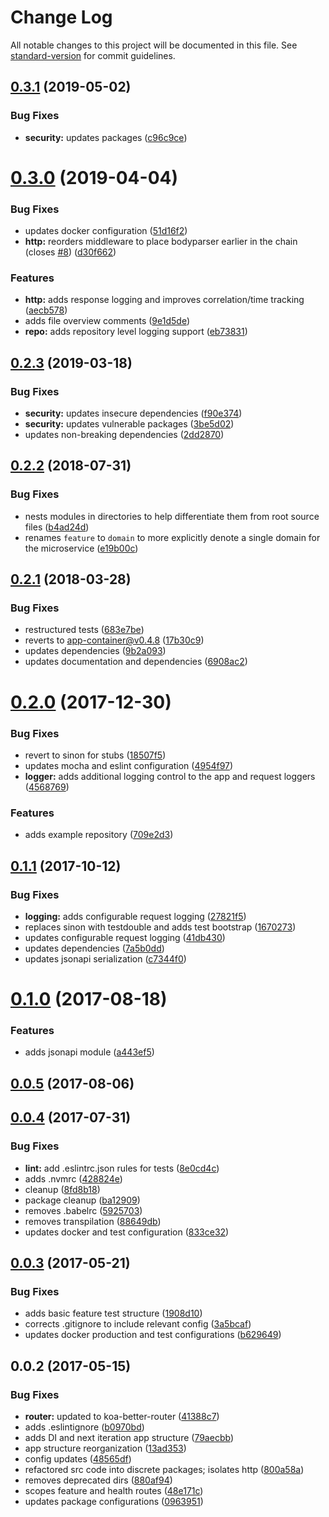 # Change Log

All notable changes to this project will be documented in this file. See [standard-version](https://github.com/conventional-changelog/standard-version) for commit guidelines.

## [0.3.1](https://github.com/jasonsites/nsk-koa/compare/v0.3.0...v0.3.1) (2019-05-02)


### Bug Fixes

* **security:** updates packages ([c96c9ce](https://github.com/jasonsites/nsk-koa/commit/c96c9ce))



# [0.3.0](https://github.com/jasonsites/nsk-koa/compare/v0.2.3...v0.3.0) (2019-04-04)


### Bug Fixes

* updates docker configuration ([51d16f2](https://github.com/jasonsites/nsk-koa/commit/51d16f2))
* **http:** reorders middleware to place bodyparser earlier in the chain (closes [#8](https://github.com/jasonsites/nsk-koa/issues/8)) ([d30f662](https://github.com/jasonsites/nsk-koa/commit/d30f662))


### Features

* **http:** adds response logging and improves correlation/time tracking ([aecb578](https://github.com/jasonsites/nsk-koa/commit/aecb578))
* adds file overview comments ([9e1d5de](https://github.com/jasonsites/nsk-koa/commit/9e1d5de))
* **repo:** adds repository level logging support ([eb73831](https://github.com/jasonsites/nsk-koa/commit/eb73831))



## [0.2.3](https://github.com/jasonsites/nsk-koa/compare/v0.2.2...v0.2.3) (2019-03-18)


### Bug Fixes

* **security:** updates insecure dependencies ([f90e374](https://github.com/jasonsites/nsk-koa/commit/f90e374))
* **security:** updates vulnerable packages ([3be5d02](https://github.com/jasonsites/nsk-koa/commit/3be5d02))
* updates non-breaking dependencies ([2dd2870](https://github.com/jasonsites/nsk-koa/commit/2dd2870))



<a name="0.2.2"></a>
## [0.2.2](https://github.com/jasonsites/nsk-koa/compare/v0.2.1...v0.2.2) (2018-07-31)


### Bug Fixes

* nests modules in directories to help differentiate them from root source files ([b4ad24d](https://github.com/jasonsites/nsk-koa/commit/b4ad24d))
* renames `feature` to `domain` to more explicitly denote a single domain for the microservice ([e19b00c](https://github.com/jasonsites/nsk-koa/commit/e19b00c))



<a name="0.2.1"></a>
## [0.2.1](https://github.com/jasonsites/nsk-koa/compare/v0.2.0...v0.2.1) (2018-03-28)


### Bug Fixes

* restructured tests ([683e7be](https://github.com/jasonsites/nsk-koa/commit/683e7be))
* reverts to app-container@v0.4.8 ([17b30c9](https://github.com/jasonsites/nsk-koa/commit/17b30c9))
* updates dependencies ([9b2a093](https://github.com/jasonsites/nsk-koa/commit/9b2a093))
* updates documentation and dependencies ([6908ac2](https://github.com/jasonsites/nsk-koa/commit/6908ac2))



<a name="0.2.0"></a>
# [0.2.0](https://github.com/jasonsites/nsk-koa/compare/v0.1.1...v0.2.0) (2017-12-30)


### Bug Fixes

* revert to sinon for stubs ([18507f5](https://github.com/jasonsites/nsk-koa/commit/18507f5))
* updates mocha and eslint configuration ([4954f97](https://github.com/jasonsites/nsk-koa/commit/4954f97))
* **logger:** adds additional logging control to the app and request loggers ([4568769](https://github.com/jasonsites/nsk-koa/commit/4568769))


### Features

* adds example repository ([709e2d3](https://github.com/jasonsites/nsk-koa/commit/709e2d3))



<a name="0.1.1"></a>
## [0.1.1](https://github.com/jasonsites/nsk-koa/compare/v0.1.0...v0.1.1) (2017-10-12)


### Bug Fixes

* **logging:** adds configurable request logging ([27821f5](https://github.com/jasonsites/nsk-koa/commit/27821f5))
* replaces sinon with testdouble and adds test bootstrap ([1670273](https://github.com/jasonsites/nsk-koa/commit/1670273))
* updates configurable request logging ([41db430](https://github.com/jasonsites/nsk-koa/commit/41db430))
* updates dependencies ([7a5b0dd](https://github.com/jasonsites/nsk-koa/commit/7a5b0dd))
* updates jsonapi serialization ([c7344f0](https://github.com/jasonsites/nsk-koa/commit/c7344f0))



<a name="0.1.0"></a>
# [0.1.0](https://github.com/jasonsites/nsk-koa/compare/v0.0.5...v0.1.0) (2017-08-18)


### Features

* adds jsonapi module ([a443ef5](https://github.com/jasonsites/nsk-koa/commit/a443ef5))



<a name="0.0.5"></a>
## [0.0.5](https://github.com/jasonsites/nsk-koa/compare/v0.0.4...v0.0.5) (2017-08-06)



<a name="0.0.4"></a>
## [0.0.4](https://github.com/jasonsites/nsk-koa/compare/v0.0.3...v0.0.4) (2017-07-31)


### Bug Fixes

* **lint:** add .eslintrc.json rules for tests ([8e0cd4c](https://github.com/jasonsites/nsk-koa/commit/8e0cd4c))
* adds .nvmrc ([428824e](https://github.com/jasonsites/nsk-koa/commit/428824e))
* cleanup ([8fd8b18](https://github.com/jasonsites/nsk-koa/commit/8fd8b18))
* package cleanup ([ba12909](https://github.com/jasonsites/nsk-koa/commit/ba12909))
* removes .babelrc ([5925703](https://github.com/jasonsites/nsk-koa/commit/5925703))
* removes transpilation ([88649db](https://github.com/jasonsites/nsk-koa/commit/88649db))
* updates docker and test configuration ([833ce32](https://github.com/jasonsites/nsk-koa/commit/833ce32))



<a name="0.0.3"></a>
## [0.0.3](https://github.com/jasonsites/nsk-koa/compare/v0.0.2...v0.0.3) (2017-05-21)


### Bug Fixes

* adds basic feature test structure ([1908d10](https://github.com/jasonsites/nsk-koa/commit/1908d10))
* corrects .gitignore to include relevant config ([3a5bcaf](https://github.com/jasonsites/nsk-koa/commit/3a5bcaf))
* updates docker production and test configurations ([b629649](https://github.com/jasonsites/nsk-koa/commit/b629649))



<a name="0.0.2"></a>
## 0.0.2 (2017-05-15)


### Bug Fixes

* **router:** updated to koa-better-router ([41388c7](https://github.com/jasonsites/nsk-koa/commit/41388c7))
* adds .eslintignore ([b0970bd](https://github.com/jasonsites/nsk-koa/commit/b0970bd))
* adds DI and next iteration app structure ([79aecbb](https://github.com/jasonsites/nsk-koa/commit/79aecbb))
* app structure reorganization ([13ad353](https://github.com/jasonsites/nsk-koa/commit/13ad353))
* config updates ([48565df](https://github.com/jasonsites/nsk-koa/commit/48565df))
* refactored src code into discrete packages; isolates http ([800a58a](https://github.com/jasonsites/nsk-koa/commit/800a58a))
* removes deprecated dirs ([880af94](https://github.com/jasonsites/nsk-koa/commit/880af94))
* scopes feature and health routes ([48e171c](https://github.com/jasonsites/nsk-koa/commit/48e171c))
* updates package configurations ([0963951](https://github.com/jasonsites/nsk-koa/commit/0963951))

